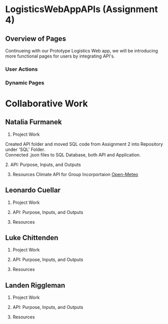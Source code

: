 # LogisticsWebAppAPIs (Assignment 4)
## Overview of Pages
Continueing with our Prototype Logistics Web app, we will be introducing more functional pages for users by integrating API's.
### User Actions

### Dynamic Pages

# Collaborative Work
## Natalia Furmanek 
1. Project Work
<p> Created API folder and moved SQL code from Assignment 2 into Repository under 'SQL' Folder.
<br> Connected .json files to SQL Database, both API and Application. </p>
2. API: Purpose, Inputs, and Outputs

3. Resources
   Climate API for Group Incorportaion [Open-Meteo](https://github.com/open-meteo/open-meteo)


## Leonardo Cuellar
1. Project Work
   
2. API: Purpose, Inputs, and Outputs
  
3. Resources

## Luke Chittenden
1. Project Work
   
2. API: Purpose, Inputs, and Outputs
  
3. Resources

## Landen Riggleman
1. Project Work
   
2. API: Purpose, Inputs, and Outputs
  
3. Resources
